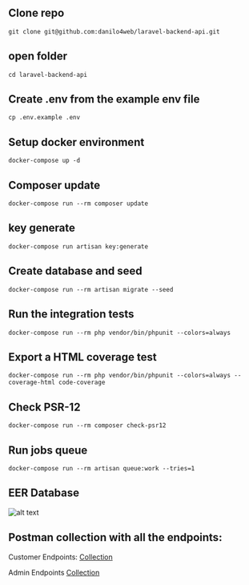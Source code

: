 ## Clone repo
```git clone git@github.com:danilo4web/laravel-backend-api.git```

## open folder
```cd laravel-backend-api```

## Create .env from the example env file
```cp .env.example .env```

## Setup docker environment
```docker-compose up -d```

## Composer update
```docker-compose run --rm composer update```

## key generate
```docker-compose run artisan key:generate```

## Create database and seed 
```docker-compose run --rm artisan migrate --seed```

## Run the integration tests
```docker-compose run --rm php vendor/bin/phpunit --colors=always```

## Export a HTML coverage test
```docker-compose run --rm php vendor/bin/phpunit --colors=always --coverage-html code-coverage```

## Check PSR-12
```docker-compose run --rm composer check-psr12```

## Run jobs queue
```docker-compose run --rm artisan queue:work --tries=1```

## EER Database
![alt text](https://raw.githubusercontent.com/danilo4web/laravel-backend-api/main/database/eer.png)

## Postman collection with all the endpoints:
Customer Endpoints: [Collection](https://raw.githubusercontent.com/danilo4web/laravel-backend-api/main/BNBBank.postman_Customer.collection.json)

Admin Endpoints [Collection](https://raw.githubusercontent.com/danilo4web/laravel-backend-api/main/BNBBank.postman_Admin.collection.json)
